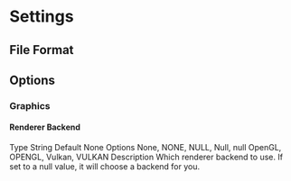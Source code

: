 # Settings

## File Format

## Options

### Graphics

#### Renderer Backend
Type
    String
Default
    None
Options
    None, NONE, NULL, Null, null
    OpenGL, OPENGL,
    Vulkan, VULKAN
Description
    Which renderer backend to use. If set to a null value, it will choose a 
    backend for you.

